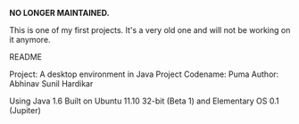 <b>NO LONGER MAINTAINED.</b> 
<p>
This is one of my first projects. It's a very old one and will not be working on it anymore. 

README

Project: A desktop environment in Java
Project Codename: Puma
Author: Abhinav Sunil Hardikar

Using Java 1.6
Built on Ubuntu 11.10 32-bit (Beta 1) and Elementary OS 0.1 (Jupiter)
</P
